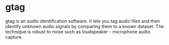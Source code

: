 # gtag
gtag is an audio identification software. It lets you tag audio files and then identify unknown audio signals by comparing them to a known dataset. The technique is robust to noise such as loudspeaker - microphone audio capture.
